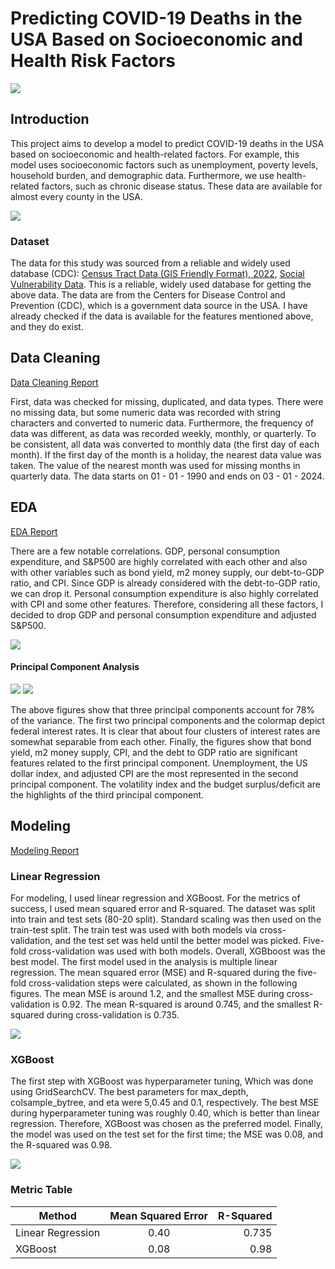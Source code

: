 # Predicting COVID-19 Deaths in the USA Based on Socioeconomic and Health Risk Factors

![](https://github.com/nadunKM/nadunKM-SVI_covid19_project/blob/main/Images/Covid_deaths.png)

## Introduction 
This project aims to develop a model to predict COVID-19 deaths in the USA based on socioeconomic and health-related factors. For example, this model uses socioeconomic factors such as unemployment, poverty levels, household burden, and demographic data. 
Furthermore, we use health-related factors, such as chronic disease status. These data are available for almost every county in the USA. 

![](https://github.com/nadunKM/nadunKM-SVI_covid19_project/blob/main/Images/unemp.png)

### Dataset
The data for this study was sourced from a reliable and widely used database (CDC): [Census Tract Data (GIS Friendly Format), 2022](https://data.cdc.gov/500-Cities-Places/PLACES-Census-Tract-Data-GIS-Friendly-Format-2022-/shc3-fzig/about_data), [Social Vulnerability Data](https://www.atsdr.cdc.gov/placeandhealth/svi/documentation/SVI_documentation_2022.html). This is a reliable, widely used database for getting the above data. The data are from the Centers for Disease Control and Prevention (CDC), which is a government data source in the USA. I have already checked if the data is available for the features mentioned above, and they do exist. 

## Data Cleaning

[Data Cleaning Report](https://github.com/nadunKM/Fed_interest_analysis/blob/main/Data%20Wrangling.ipynb)

First, data was checked for missing, duplicated, and data types. There were no missing data, but some numeric data was recorded with string characters and converted to numeric data. Furthermore, the frequency of data was different, as data was recorded weekly, monthly, or quarterly. To be consistent, all data was converted to monthly data (the first day of each month). If the first day of the month is a holiday, the nearest data value was taken. The value of the nearest month was used for missing months in quarterly data.  The data starts on 01 - 01 - 1990 and ends on 03 - 01 - 2024.

## EDA

[EDA Report](https://github.com/nadunKM/Fed_interest_analysis/blob/main/EDA.ipynb)

There are a few notable correlations. GDP, personal consumption expenditure, and S&P500 are highly correlated with each other and also with other variables such as bond yield, m2 money supply, our debt-to-GDP ratio, and CPI. Since GDP is already considered with the debt-to-GDP ratio, we can drop it. Personal consumption expenditure is also highly correlated with CPI and some other features. Therefore, considering all these factors, I decided to drop GDP and personal consumption expenditure and adjusted S&P500.

![](https://github.com/nadunKM/Fed_interest_analysis/blob/main/Images/heatmap.png)

#### Principal Component Analysis

![](https://github.com/nadunKM/Fed_interest_analysis/blob/main/Images/pca_explcum.png)                ![](https://github.com/nadunKM/Fed_interest_analysis/blob/main/Images/pca_comp.png)


The above figures show that three principal components account for 78% of the variance. The first two principal components and the colormap depict federal interest rates. It is clear that about four clusters of interest rates are somewhat separable from each other. Finally, the figures show that bond yield, m2 money supply, CPI, and the debt to GDP ratio are significant features related to the first principal component. Unemployment, the US dollar index, and adjusted CPI are the most represented in the second principal component. The volatility index and the budget surplus/deficit are the highlights of the third principal component.

## Modeling

[Modeling Report](https://github.com/nadunKM/Fed_interest_analysis/blob/main/EDA.ipynb)

### Linear Regression

For modeling, I used linear regression and XGBoost. For the metrics of success, I used mean squared error and R-squared. The dataset was split into train and test sets (80-20 split). Standard scaling was then used on the train-test split. The train test was used with both models via cross-validation, and the test set was held until the better model was picked. Five-fold cross-validation was used with both models. Overall, XGBboost was the best model. The first model used in the analysis is multiple linear regression. The mean squared error (MSE) and R-squared during the five-fold cross-validation steps were calculated, as shown in the following figures. The mean MSE is around 1.2, and the smallest MSE during cross-validation is 0.92. The mean R-squared is around 0.745, and the smallest R-squared during cross-validation is 0.735.

![](https://github.com/nadunKM/Fed_interest_analysis/blob/main/Images/linear_mse.png)

### XGBoost

The first step with XGBoost was hyperparameter tuning, Which was done using GridSearchCV. The best parameters for max_depth, colsample_bytree, and eta were 5,0.45 and 0.1, respectively. The best MSE during hyperparameter tuning was roughly 0.40, which is better than linear regression. Therefore, XGBoost was chosen as the preferred model. Finally, the model was used on the test set for the first time; the MSE was 0.08, and the R-squared was 0.98.

![](https://github.com/nadunKM/Fed_interest_analysis/blob/main/Images/test_solutions.png)

### Metric Table

| Method            | Mean Squared Error | R-Squared  |
| -------------     |:-------------:| -----:|
| Linear Regression | 0.40 | 0.735 |
| XGBoost     | 0.08     |   0.98 |







